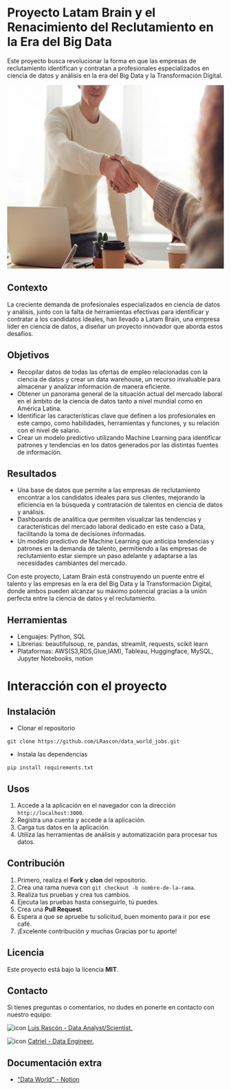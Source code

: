 # Proyecto Latam Brain y el Renacimiento del Reclutamiento en la Era del Big Data
Este proyecto busca revolucionar la forma en que las empresas de reclutamiento identifican y contratan a profesionales especializados en ciencia de datos y análisis en la era del Big Data y la Transformación Digital.


<div align="center">
  <img src="./src/readme_image.jpg" alt="imagen_data_jobs" title="Data Jobs Latam Brain" width="640" height="427">
</div>

## Contexto

La creciente demanda de profesionales especializados en ciencia de datos y análisis, junto con la falta de herramientas efectivas para identificar y contratar a los candidatos ideales, han llevado a Latam Brain, una empresa líder en ciencia de datos, a diseñar un proyecto innovador que aborda estos desafíos.

## Objetivos

- Recopilar datos de todas las ofertas de empleo relacionadas con la ciencia de datos y crear un data warehouse, un recurso invaluable para almacenar y analizar información de manera eficiente.
- Obtener un panorama general de la situación actual del mercado laboral en el ámbito de la ciencia de datos tanto a nivel mundial como en América Latina.
- Identificar las características clave que definen a los profesionales en este campo, como habilidades, herramientas y funciones, y su relación con el nivel de salario.
- Crear un modelo predictivo utilizando Machine Learning para identificar patrones y tendencias en los datos generados por las distintas fuentes de información.

## Resultados

- Una base de datos que permite a las empresas de reclutamiento encontrar a los candidatos ideales para sus clientes, mejorando la eficiencia en la búsqueda y contratación de talentos en ciencia de datos y análisis.
- Dashboards de analítica que permiten visualizar las tendencias y características del mercado laboral dedicado en este caso a Data, facilitando la toma de decisiones informadas.
- Un modelo predictivo de Machine Learning que anticipa tendencias y patrones en la demanda de talento, permitiendo a las empresas de reclutamiento estar siempre un paso adelante y adaptarse a las necesidades cambiantes del mercado.

Con este proyecto, Latam Brain está construyendo un puente entre el talento y las empresas en la era del Big Data y la Transformación Digital, donde ambos pueden alcanzar su máximo potencial gracias a la unión perfecta entre la ciencia de datos y el reclutamiento.


## Herramientas
- Lenguajes: Python, SQL
- Librerias: beautifulsoup, re, pandas, streamlit, requests, scikit learn
- Plataformas: AWS(S3,RDS,Glue,IAM), Tableau, Huggingface, MySQL, Jupyter Notebooks, notion


# Interacción con el proyecto

## Instalación

- Clonar el repositorio

```shell
git clone https://github.com/LRascon/data_world_jobs.git

```

- Instala las dependencias

```.python
pip install requirements.txt
```

## Usos

1. Accede a la aplicación en el navegador con la dirección `http://localhost:3000`.
2. Registra una cuenta y accede a la aplicación.
3. Carga tus datos en la aplicación.
4. Utiliza las herramientas de análisis y automatización para procesar tus datos.

## Contribución

1. Primero, realiza el **Fork** y **clon** del repositorio.
2. Crea una rama nueva con `git checkout -b nombre-de-la-rama`.
3. Realiza tus pruebas y crea tus cambios.
4. Ejecuta las pruebas hasta conseguirlo, tú puedes.
5. Crea una **Pull Request**.
6. Espera a que se apruebe tu solicitud, buen momento para ir por ese café.
7. ¡Excelente contribución y muchas Gracias por tu aporte!

## Licencia

Este proyecto está bajo la licencia **MIT**.

## Contacto

Si tienes preguntas o comentarios, no dudes en ponerte en contacto con nuestro equipo:


![icon](./src/data_analyst.ico) [Luis Rascón - Data Analyst/Scientist.](mailto:luis.francisco.rc@gmail.com)


![icon](./src/data_engineer.ico) [Catriel - Data Engineer.](mailto:perezcatriel@gmail.com)

## Documentación extra

- ["Data World" - Notion](https://pinnate-moth-d4f.notion.site/Data-World-Tendencias-del-Mercado-Laboral-c61f044bd0db44988147fc961551666d)

